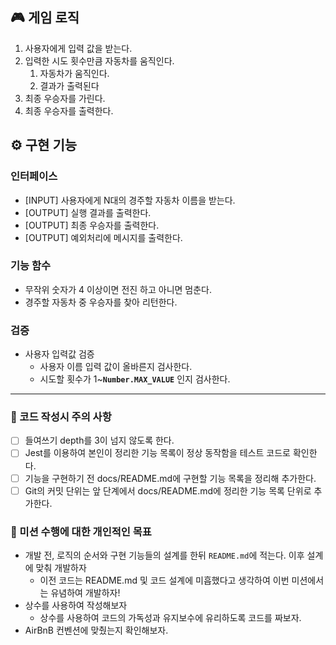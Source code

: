 ## 🎮 게임 로직

1. 사용자에게 입력 값을 받는다.
2. 입력한 시도 횟수만큼 자동차를 움직인다.
   1. 자동차가 움직인다.
   2. 결과가 출력된다
3. 최종 우승자를 가린다.
4. 최종 우승자를 출력한다.

## ⚙️ 구현 기능

### 인터페이스

- [INPUT] 사용자에게 N대의 경주할 자동차 이름을 받는다.
- [OUTPUT] 실행 결과를 출력한다.
- [OUTPUT] 최종 우승자를 출력한다.
- [OUTPUT] 예외처리에 메시지를 출력한다.

### **기능 함수**

- 무작위 숫자가 4 이상이면 전진 하고 아니면 멈춘다.
- 경주할 자동차 중 우승자를 찾아 리턴한다.

### **검증**

- 사용자 입력값 검증
  - 사용자 이름 입력 값이 올바른지 검사한다.
  - 시도할 횟수가 1~**`Number.MAX_VALUE`** 인지 검사한다.

---

### 📌 코드 작성시 주의 사항

- [ ] 들여쓰기 depth를 3이 넘지 않도록 한다.
- [ ] Jest를 이용하여 본인이 정리한 기능 목록이 정상 동작함을 테스트 코드로 확인한다.
- [ ] 기능을 구현하기 전 docs/README.md에 구현할 기능 목록을 정리해 추가한다.
- [ ] Git의 커밋 단위는 앞 단계에서 docs/README.md에 정리한 기능 목록 단위로 추가한다.

### 🎯 미션 수행에 대한 개인적인 목표

- 개발 전, 로직의 순서와 구현 기능들의 설계를 한뒤 `README.md`에 적는다. 이후 설계에 맞춰 개발하자
  - 이전 코드는 README.md 및 코드 설계에 미흡했다고 생각하여 이번 미션에서는 유념하여 개발하자!
- 상수를 사용하여 작성해보자
  - 상수를 사용하여 코드의 가독성과 유지보수에 유리하도록 코드를 짜보자.
- AirBnB 컨벤션에 맞췄는지 확인해보자.
